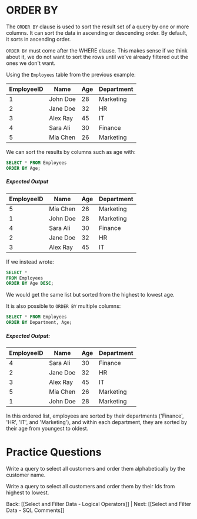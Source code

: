 
# ORDER BY

The `ORDER BY` clause is used to sort the result set of a query by one or more columns. It can sort the data in ascending or descending order. By default, it sorts in ascending order. 

`ORDER BY` must come after the WHERE clause. This makes sense if we think about it, we do not want to sort the rows until we've already filtered out the ones we don't want.

Using the `Employees` table from the previous example:

|EmployeeID|Name|Age|Department|
|---|---|---|---|
|1|John Doe|28|Marketing|
|2|Jane Doe|32|HR|
|3|Alex Ray|45|IT|
|4|Sara Ali|30|Finance|
|5|Mia Chen|26|Marketing|

We can sort the results by columns such as age with:

```sql
SELECT * FROM Employees
ORDER BY Age;
```
##### Expected Output
| EmployeeID | Name | Age | Department |
| ---- | ---- | ---- | ---- |
| 5 | Mia Chen | 26 | Marketing |
| 1 | John Doe | 28 | Marketing |
| 4 | Sara Ali | 30 | Finance |
| 2 | Jane Doe | 32 | HR |
| 3 | Alex Ray | 45 | IT |

If we instead wrote:

```sql
SELECT *
FROM Employees
ORDER BY Age DESC;
```

We would get the same list but sorted from the highest to lowest age.

It is also possible to `ORDER BY` multiple columns:

```sql
SELECT * FROM Employees
ORDER BY Department, Age;
```
##### Expected Output:
| EmployeeID | Name | Age | Department |
| ---- | ---- | ---- | ---- |
| 4 | Sara Ali | 30 | Finance |
| 2 | Jane Doe | 32 | HR |
| 3 | Alex Ray | 45 | IT |
| 5 | Mia Chen | 26 | Marketing |
| 1 | John Doe | 28 | Marketing |

In this ordered list, employees are sorted by their departments ('Finance', 'HR', 'IT', and 'Marketing'), and within each department, they are sorted by their age from youngest to oldest.

# Practice Questions

Write a query to select all customers and order them alphabetically by the customer name.

Write a query to select all customers and order them by their Ids from highest to lowest.

Back: [[Select and Filter Data - Logical Operators]] | Next: [[Select and Filter Data - SQL Comments]]